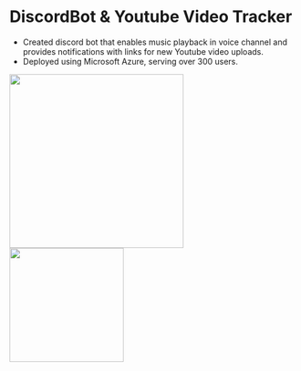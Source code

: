 # DiscordBot & Youtube Video Tracker
- Created discord bot that enables music playback in voice channel and provides notifications with links for new Youtube video uploads.
- Deployed using Microsoft Azure, serving over 300 users. 

<p float = "left">
  <img src="https://github.com/hjr0225/DiscordBot/assets/127460420/2d12217c-6b52-411e-a73f-52d222988bd8" width="305">
  <img src="https://github.com/hjr0225/DiscordBot/assets/127460420/09307043-02cd-4636-b3cd-c1772cca14f1" width="200">
</p>
